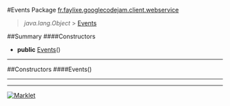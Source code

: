 #Events
Package [fr.faylixe.googlecodejam.client.webservice](README.md)<br>

> *java.lang.Object* > [Events](Events.md)



##Summary
####Constructors
* **public** [Events](#events)()

---


##Constructors
####Events()
> 


---

---

[![Marklet](https://img.shields.io/badge/Generated%20by-Marklet-green.svg)](https://github.com/Faylixe/marklet)
